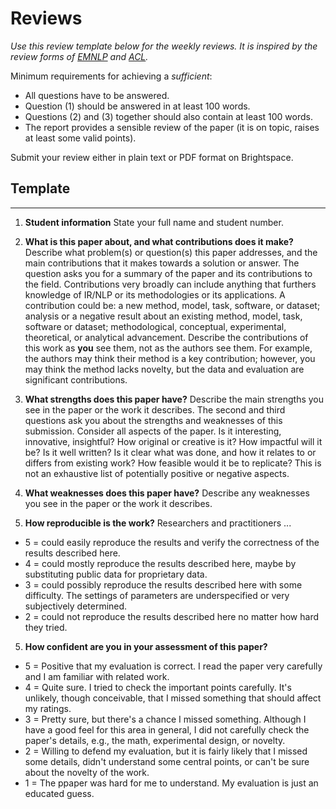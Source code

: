 # Reviews

*Use this review template below for the weekly reviews. It is inspired by the review forms of [EMNLP](https://emnlp2018.org/reviewform/) and [ACL](https://acl2018.org/downloads/acl_2018_review_form.html).*

Minimum requirements for achieving a *sufficient*:
- All questions have to be answered.
- Question (1) should be answered in at least 100 words. 
- Questions (2) and (3) together should also contain at least 100 words.
- The report provides a sensible review of the paper (it is on topic, raises at least some valid points).

Submit your review either in plain text or PDF format on Brightspace.

## Template
---

1. **Student information** State your full name and student number.

2. **What is this paper about, and what contributions does it make?** Describe what problem(s) or question(s) this paper addresses, and the main contributions that it makes towards a solution or answer. The question asks you for a summary of the paper and its contributions to the field. Contributions very broadly can include anything that furthers knowledge of IR/NLP or its methodologies or its applications. A contribution could be: a new method, model, task, software, or dataset; analysis or a negative result about an existing method, model, task, software or dataset; methodological, conceptual, experimental, theoretical, or analytical advancement. Describe the contributions of this work as **you** see them, not as the authors see them. For example, the authors may think their method is a key contribution; however, you may think the method lacks novelty, but the data and evaluation are significant contributions.

3. **What strengths does this paper have?** Describe the main strengths you see in the paper or the work it describes. The second and third questions ask you about the strengths and weaknesses of this submission. Consider all aspects of the paper. Is it interesting, innovative, insightful? How original or creative is it? How impactful will it be? Is it well written? Is it clear what was done, and how it relates to or differs from existing work? How feasible would it be to replicate? This is not an exhaustive list of potentially positive or negative aspects.

4. **What weaknesses does this paper have?** Describe any weaknesses you see in the paper or the work it describes.

5. **How reproducible is the work?** Researchers and practitioners ...
- 5 = could easily reproduce the results and verify the correctness of the results described here.
- 4 = could mostly reproduce the results described here, maybe by substituting public data for proprietary data.
- 3 = could possibly reproduce the results described here with some difficulty. The settings of parameters are underspecified or very subjectively determined.
- 2 = could not reproduce the results described here no matter how hard they tried.

5. **How confident are you in your assessment of this paper?**
- 5 = Positive that my evaluation is correct. I read the paper very carefully and I am familiar with related work.
- 4 = Quite sure. I tried to check the important points carefully. It's unlikely, though conceivable, that I missed something that should affect my ratings.
- 3 = Pretty sure, but there's a chance I missed something. Although I have a good feel for this area in general, I did not carefully check the paper's details, e.g., the math, experimental design, or novelty.
- 2 = Willing to defend my evaluation, but it is fairly likely that I missed some details, didn't understand some central points, or can't be sure about the novelty of the work.
- 1 = The ppaper was hard for me to understand. My evaluation is just an educated guess.



